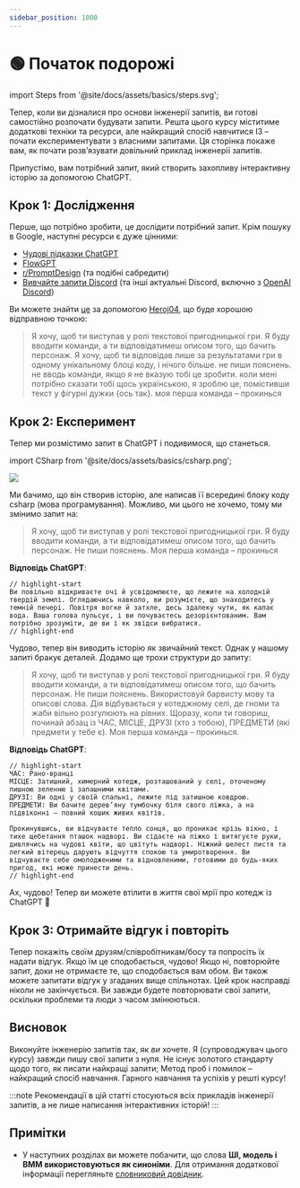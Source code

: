 ```yaml
---
sidebar_position: 1000
---
```


# 🟢 Початок подорожі


import Steps from '@site/docs/assets/basics/steps.svg';

<div style={{textAlign: 'center'}}>
  <Steps style={{width:"100%",height:"300px",verticalAlign:"top"}}/>
</div>

Тепер, коли ви дізналися про основи інженерії запитів, ви готові самостійно розпочати будувати запити. Решта цього курсу міститиме додаткові техніки та ресурси, але найкращий спосіб навчитися ІЗ – почати експериментувати з власними запитами. Ця сторінка покаже вам, як почати розв’язувати довільний приклад інженерії запитів.

Припустімо, вам потрібний запит, який створить захопливу інтерактивну історію за допомогою ChatGPT.

## Крок 1: Дослідження

Перше, що потрібно зробити, це дослідити потрібний запит. Крім пошуку в Google, наступні ресурси є дуже цінними:

- [Чудові підказки ChatGPT](https://github.com/f/awesome-chatgpt-prompts)
- [FlowGPT](https://flowgpt.com)
- [r/PromptDesign](https://www.reddit.com/r/PromptDesign/) (та подібні сабредити)
- [Вивчайте запити Discord](https://discord.gg/learn-prompting) (та інші актуальні Discord, включно з [OpenAI Discord](https://discord.gg/openai))

Ви можете знайти [це](https://prompts.chat/#act-as-a-text-based-adventure-game) за допомогою [Heroj04](https://github.com/Heroj04), що буде хорошою відправною точкою:
> Я хочу, щоб ти виступав у ролі текстової пригодницької гри. Я буду вводити команди, а ти відповідатимеш описом того, що бачить персонаж. Я хочу, щоб ти відповідав лише за результатами гри в одному унікальному блоці коду, і нічого більше. не пиши пояснень. не вводь команди, якщо я не вказую тобі це зробити. коли мені потрібно сказати тобі щось українською, я зроблю це, помістивши текст у фігурні дужки {ось так}. моя перша команда – прокинься

## Крок 2: Експеримент

Тепер ми розмістимо запит в ChatGPT і подивимося, що станеться.

import CSharp from '@site/docs/assets/basics/csharp.png';

<div style={{textAlign: 'center'}}>
  <img src={CSharp} style={{width: "750px"}} />
</div>

Ми бачимо, що він створив історію, але написав її всередині блоку коду csharp (мова програмування). Можливо, ми цього не хочемо, тому ми змінимо запит на:

> Я хочу, щоб ти виступав у ролі текстової пригодницької гри. Я буду вводити команди, а ти відповідатимеш описом того, що бачить персонаж. Не пиши пояснень. Моя перша команда – прокинься


**Відповідь ChatGPT**:
```text
// highlight-start
Ви повільно відкриваєте очі й усвідомлюєте, що лежите на холодній твердій землі. Оглядаючись навколо, ви розумієте, що знаходитесь у темній печері. Повітря вогке й затхле, десь здалеку чути, як капає вода. Ваша голова пульсує, і ви почуваєтесь дезорієнтованим. Вам потрібно зрозуміти, де ви і як звідси вибратися.
// highlight-end
```

Чудово, тепер він виводить історію як звичайний текст. Однак у нашому запиті бракує деталей. Додамо ще трохи структури до запиту:

> Я хочу, щоб ти виступав у ролі текстової пригодницької гри. Я буду вводити команди, а ти відповідатимеш описом того, що бачить персонаж. Не пиши пояснень. Використовуй барвисту мову та описові слова. Дія відбувається у котеджному селі, де гноми та жаби вільно розгулюють на рівних. Щоразу, коли ти говориш, починай абзац із ЧАС, МІСЦЕ, ДРУЗІ (хто з тобою), ПРЕДМЕТИ (які предмети у тебе є). Моя перша команда – прокинься.

**Відповідь ChatGPT**:
```text
// highlight-start
ЧАС: Рано-вранці
МІСЦЕ: Затишний, химерний котедж, розташований у селі, оточеному пишною зеленню і запашними квітами.
ДРУЗІ: Ви одні у своїй спальні, лежите під затишною ковдрою.
ПРЕДМЕТИ: Ви бачите дерев’яну тумбочку біля свого ліжка, а на підвіконні — повний кошик живих квітів.

Прокинувшись, ви відчуваєте тепло сонця, що проникає крізь вікно, і тихе щебетання пташок надворі. Ви сідаєте на ліжко і витягуєте руки, дивлячись на чудові квіти, що цвітуть надворі. Ніжний шелест листя та легкий вітерець дарують відчуття спокою та умиротворення. Ви відчуваєте себе омолодженими та відновленими, готовими до будь-яких пригод, які може принести день.
// highlight-end
```

Ах, чудово! Тепер ви можете втілити в життя свої мрії про котедж із ChatGPT 🌸


## Крок 3: Отримайте відгук і повторіть

Тепер покажіть своїм друзям/співробітникам/босу та попросіть їх надати відгук. Якщо їм це сподобається, чудово! Якщо ні, повторюйте запит, доки не отримаєте те, що сподобається вам обом. Ви також можете запитати відгук у згаданих вище спільнотах. Цей крок насправді ніколи не закінчується. Ви завжди будете повторювати свої запити, оскільки проблеми та люди з часом змінюються.

## Висновок

Виконуйте інженерію запитів так, як *ви* хочете. Я (супроводжувач цього курсу) завжди пишу свої запити з нуля. Не існує золотого стандарту щодо того, як писати найкращі запити; Метод проб і помилок – найкращий спосіб навчання. Гарного навчання та успіхів у решті курсу!

:::note
Рекомендації в цій статті стосуються всіх прикладів інженерії запитів, а не лише написання інтерактивних історій!
:::


## Примітки

- У наступних розділах ви можете побачити, що слова **ШІ, модель і ВММ використовуються як синоніми**. Для отримання додаткової інформації перегляньте [словниковий довідник](https://learnprompting.org/docs/vocabulary).